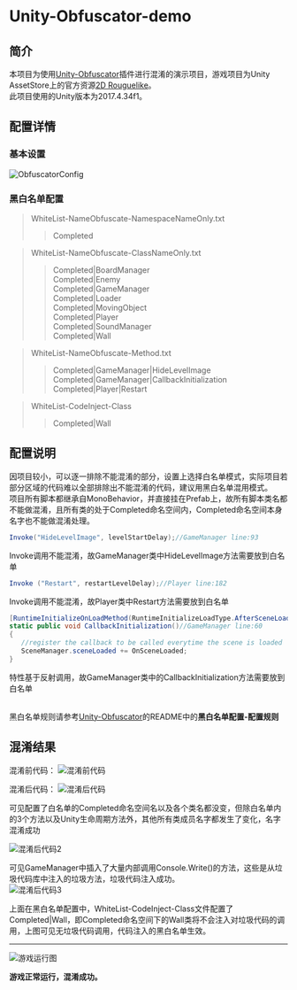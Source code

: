 # Unity-Obfuscator-demo

## 简介
本项目为使用[Unity-Obfuscator][1]插件进行混淆的演示项目，游戏项目为Unity AssetStore上的官方资源[2D Rouguelike][2]。  
此项目使用的Unity版本为2017.4.34f1。

## 配置详情

### 基本设置
![ObfuscatorConfig][3]
### 黑白名单配置
 > WhiteList-NameObfuscate-NamespaceNameOnly.txt
 >> Completed
 
 > WhiteList-NameObfuscate-ClassNameOnly.txt
 >> Completed|BoardManager  
 >> Completed|Enemy  
 >> Completed|GameManager  
 >> Completed|Loader  
 >> Completed|MovingObject  
 >> Completed|Player  
 >> Completed|SoundManager  
 >> Completed|Wall  
 
 > WhiteList-NameObfuscate-Method.txt
 >> Completed|GameManager|HideLevelImage  
 >> Completed|GameManager|CallbackInitialization  
 >> Completed|Player|Restart  
 
 >WhiteList-CodeInject-Class
 >> Completed|Wall
 
 
 
## 配置说明
 因项目较小，可以逐一排除不能混淆的部分，设置上选择白名单模式，实际项目若部分区域的代码难以全部排除出不能混淆的代码，建议用黑白名单混用模式。  
 项目所有脚本都继承自MonoBehavior，并直接挂在Prefab上，故所有脚本类名都不能做混淆，且所有类的处于Completed命名空间内，Completed命名空间本身名字也不能做混淆处理。
 
 ```c#
 Invoke("HideLevelImage", levelStartDelay);//GameManager line:93
 ```
 Invoke调用不能混淆，故GameManager类中HideLevelImage方法需要放到白名单
 
 ```c#
 Invoke ("Restart", restartLevelDelay);//Player line:182
 ```
 Invoke调用不能混淆，故Player类中Restart方法需要放到白名单
 
  ```c#
  [RuntimeInitializeOnLoadMethod(RuntimeInitializeLoadType.AfterSceneLoad)]
  static public void CallbackInitialization()//GameManager line:60
  {
     //register the callback to be called everytime the scene is loaded
     SceneManager.sceneLoaded += OnSceneLoaded;
  }
 ```
特性基于反射调用，故GameManager类中的CallbackInitialization方法需要放到白名单

<br>黑白名单规则请参考[Unity-Obfuscator][4]的README中的**黑白名单配置-配置规则**</br>

## 混淆结果

混淆前代码：
![混淆前代码][5]

混淆后代码：
![混淆后代码][6]

可见配置了白名单的Completed命名空间名以及各个类名都没变，但除白名单内的3个方法以及Unity生命周期方法外，其他所有类成员名字都发生了变化，名字混淆成功

![混淆后代码2][7]

可见GameManager中插入了大量内部调用Console.Write()的方法，这些是从垃圾代码库中注入的垃圾方法，垃圾代码注入成功。  
![混淆后代码3][8]  

上面在黑白名单配置中，WhiteList\-CodeInject\-Class文件配置了Completed|Wall，即Completed命名空间下的Wall类将不会注入对垃圾代码的调用，上图可见无垃圾代码调用，代码注入的黑白名单生效。 

---
![游戏运行图][9]

**游戏正常运行，混淆成功。**


  [1]: https://github.com/DrFlower/Unity-Obfuscator "Unity-Obfuscator"
  [2]: https://assetstore.unity.com/packages/essentials/tutorial-projects/2d-roguelike-29825 "2D Rouguelike"
  [3]: https://github.com/DrFlower/Unity-Obfuscator-demo/blob/master/Doc/ObfuscatorConfig.png "ObfuscatorConfig"
  [4]: https://github.com/DrFlower/Unity-Obfuscator "Unity-Obfuscator"
  [5]: https://github.com/DrFlower/Unity-Obfuscator-demo/blob/master/Doc/ILSpyBeforeObfuscate.png "ILSpyBeforeObfuscate"
  [6]: https://github.com/DrFlower/Unity-Obfuscator-demo/blob/master/Doc/ILSpyAfterObfuscate.png "ILSpyAfterObfuscate"
  [7]: https://github.com/DrFlower/Unity-Obfuscator-demo/blob/master/Doc/ILSpyAfterObfuscate2.png "ILSpyAfterObfuscate2"
  [8]: https://github.com/DrFlower/Unity-Obfuscator-demo/blob/master/Doc/ILSpyAfterObfuscate3.png "ILSpyAfterObfuscate3"
  [9]: https://github.com/DrFlower/Unity-Obfuscator-demo/blob/master/Doc/Game.png "Game"
